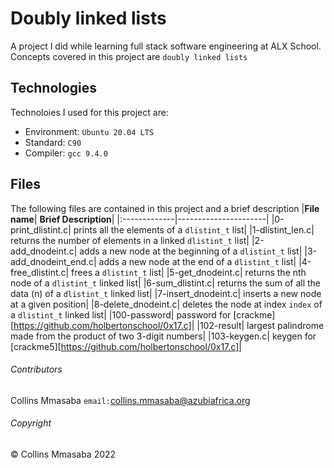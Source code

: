 # Doubly linked lists
A project I did while learning full stack software engineering at ALX School. Concepts covered in this project are `doubly linked lists`

## Technologies
Technoloies I used for this project are:
- Environment: `Ubuntu 20.04 LTS`
- Standard: `C90`
- Compiler: `gcc 9.4.0`

## Files
The following files are contained in this project and a brief description
|**File name**| **Brief Description**|
|:-------------|----------------------|
|0-print_dlistint.c| prints all the elements of a `dlistint_t` list|
|1-dlistint_len.c| returns the number of elements in a linked `dlistint_t` list|
|2-add_dnodeint.c| adds a new node at the beginning of a `dlistint_t` list|
|3-add_dnodeint_end.c| adds a new node at the end of a `dlistint_t` list|
|4-free_dlistint.c| frees a `dlistint_t` list|
|5-get_dnodeint.c| returns the nth node of a `dlistint_t` linked list|
|6-sum_dlistint.c| returns the sum of all the data (n) of a `dlistint_t` linked list|
|7-insert_dnodeint.c| inserts a new node at a given position|
|8-delete_dnodeint.c| deletes the node at index `index` of a `dlistint_t` linked list|
|100-password| password for [crackme][https://github.com/holbertonschool/0x17.c]|
|102-result| largest palindrome made from the product of two 3-digit numbers|
|103-keygen.c| keygen for [crackme5][https://github.com/holbertonschool/0x17.c]|

###### Contributors ######
Collins Mmasaba `email:`<collins.mmasaba@azubiafrica.org>

###### Copyright ######
© Collins Mmasaba 2022
